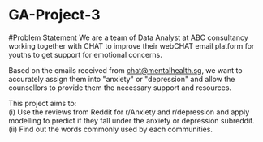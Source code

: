 # GA-Project-3

#Problem Statement
We are a team of Data Analyst at ABC consultancy working together with CHAT to improve their webCHAT email platform for youths to get support for emotional concerns. <br>

Based on the emails received from chat@mentalhealth.sg, we want to accurately assign them into "anxiety" or "depression" and allow the counsellors to provide them the necessary support and resources.

This project aims to:<br>
(i) Use the reviews from Reddit for r/Anxiety and r/depression and apply modelling to predict if they fall under the anxiety or depression subreddit.<br>
(ii) Find out the words commonly used by each communities.
